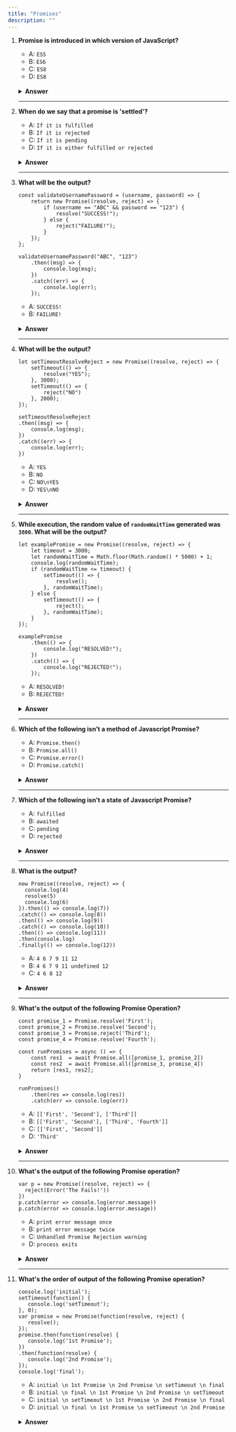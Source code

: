 ```yaml
---
title: "Promises"
description: ""
---
```


<ol>
<li>

**Promise is introduced in which version of JavaScript?**

- A: `ES5`
- B: `ES6`
- C: `ES8`
- D: `ES8`

<br/>
<details>
<summary><b>Answer</b></summary>
<p>

#### Option: B

</p>
</details>
</li>

---

<li>

**When do we say that a promise is 'settled'?**

- A: `If it is fulfilled`
- B: `If it is rejected`
- C: `If it is pending`
- D: `If it is either fulfilled or rejected`

<br/>
<details>
<summary><b>Answer</b></summary>
<p>

#### Option: D

</p>
</details>
</li>

---

<li>

**What will be the output?**

```JS
const validateUsernamePassword = (username, password) => {
	return new Promise((resolve, reject) => {
		if (username == "ABC" && password == "123") {
			resolve("SUCCESS!");
		} else {
			reject("FAILURE!");
		}
	});
};

validateUsernamePassword("ABC", "123")
	.then((msg) => {
		console.log(msg);
	})
	.catch((err) => {
		console.log(err);
	});
```

- A: `SUCCESS!`
- B: `FAILURE!`

<br/>
<details>
<summary><b>Answer</b></summary>
<p>

#### Option: A

</p>
</details>
</li>

---

<li>

**What will be the output?**

```JS
let setTimeoutResolveReject = new Promise((resolve, reject) => {
	setTimeout(() => {
		resolve("YES");
	}, 3000);
	setTimeout(() => {
		reject("NO")
	}, 2000);
});

setTimeoutResolveReject
.then((msg) => {
	console.log(msg);
})
.catch((err) => {
	console.log(err);
})
```

- A: `YES`
- B: `NO`
- C: `NO\nYES`
- D: `YES\nNO`

<br/>
<details>
<summary><b>Answer</b></summary>
<p>

#### Option: B

</p>
</details>
</li>

---

<li>

**While execution, the random value of `randomWaitTime` generated was `3800`. What will be the output?**

```JS
let examplePromise = new Promise((resolve, reject) => {
	let timeout = 3000;
	let randomWaitTime = Math.floor(Math.random() * 5000) + 1;
	console.log(randomWaitTime);
	if (randomWaitTime <= timeout) {
		setTimeout(() => {
			resolve();
		}, randomWaitTime);
	} else {
		setTimeout(() => {
			reject();
		}, randomWaitTime);
	}
});

examplePromise
	.then(() => {
		console.log("RESOLVED!");
	})
	.catch(() => {
		console.log("REJECTED!");
	});
```

- A: `RESOLVED!`
- B: `REJECTED!`

<br/>
<details>
<summary><b>Answer</b></summary>
<p>

#### Option: B

</p>
</details>
</li>

---

<li>

**Which of the following isn’t a method of Javascript Promise?**

- A: `Promise.then()`
- B: `Promise.all()`
- C: `Promise.error()`
- D: `Promise.catch()`

<br/>
<details>
<summary><b>Answer</b></summary>
<p>

#### Option: C

</p>
</details>
</li>

---

<li>

**Which of the following isn’t a state of Javascript Promise?**

- A: `fulfilled`
- B: `awaited`
- C: `pending`
- D: `rejected`

<br/>
<details>
<summary><b>Answer</b></summary>
<p>

#### Option: B

</p>
</details>
</li>

---

<li>

**What is the output?**

```JS
new Promise((resolve, reject) => {
  console.log(4)
  resolve(5)
  console.log(6)
}).then(() => console.log(7))
.catch(() => console.log(8))
.then(() => console.log(9))
.catch(() => console.log(10))
.then(() => console.log(11))
.then(console.log)
.finally(() => console.log(12))
```

- A: `4 6 7 9 11 12`
- B: `4 6 7 9 11 undefined 12`
- C: `4 6 8 12`

<br/>
<details>
<summary><b>Answer</b></summary>
<p>

#### Option: B

</p>
</details>
</li>

---

<li>

**What's the output of the following Promise Operation?**

```JS
const promise_1 = Promise.resolve('First');
const promise_2 = Promise.resolve('Second');
const promise_3 = Promise.reject('Third');
const promise_4 = Promise.resolve('Fourth');

const runPromises = async () => {
	const res1  = await Promise.all([promise_1, promise_2])
	const res2  = await Promise.all([promise_3, promise_4])
	return [res1, res2];
}

runPromises()
	.then(res => console.log(res))
	.catch(err => console.log(err))
```

- A: `[['First', 'Second'], ['Third']]`
- B: `[['First', 'Second'], ['Third', 'Fourth']]`
- C: `[['First', 'Second']]`
- D: `'Third'`

<br/>
<details>
<summary><b>Answer</b></summary>
<p>

#### Option: D

> `Promise.all[...promises]` method wait for an array of promises to resolve. Promise.all() will reject immediately upon any of the input promises being rejected. In our case, During runPromises() function invocation, promise_3 gets rejected with the value 'Third'. The value gets logged to the console, via error handling Promise Instance Method `catch()`. As a result, 'Third' gets printed.

</p>
</details>
</li>

---

<li>

**What's the output of the following Promise operation?**

```JS
var p = new Promise((resolve, reject) => {
  reject(Error('The Fails!'))
})
p.catch(error => console.log(error.message))
p.catch(error => console.log(error.message))
```

- A: `print error message once`
- B: `print error message twice`
- C: `Unhandled Promise Rejection warning`
- D: `process exits`

<br/>
<details>
<summary><b>Answer</b></summary>
<p>

#### Option: B

> The promise `p` gets rejected due to `reject` callback in Promise Constructor and the error message gets attached to the `.catch()` method. In this case, `.catch()` works like the DOM `.addEventListener('event', callback`) method. Both catch method will be called separately with the same arguments. Hence, the error message gets printed twice.

</p>
</details>
</li>

---

<li>

**What's the order of output of the following Promise operation?**

```JS
console.log('initial');
setTimeout(function() {
   console.log('setTimeout');
}, 0);
var promise = new Promise(function(resolve, reject) {
   resolve();
});
promise.then(function(resolve) {
   console.log('1st Promise');
})
.then(function(resolve) {
   console.log('2nd Promise');
});
console.log('final');
```

- A: `initial \n 1st Promise \n 2nd Promise \n setTimeout \n final`
- B: `initial \n final \n 1st Promise \n 2nd Promise \n setTimeout`
- C: `initial \n setTimeout \n 1st Promise \n 2nd Promise \n final`
- D: `initial \n final \n 1st Promise \n setTimeout \n 2nd Promise`

<br/>
<details>
<summary><b>Answer</b></summary>
<p>

#### Option: B

</li>

</ol>

